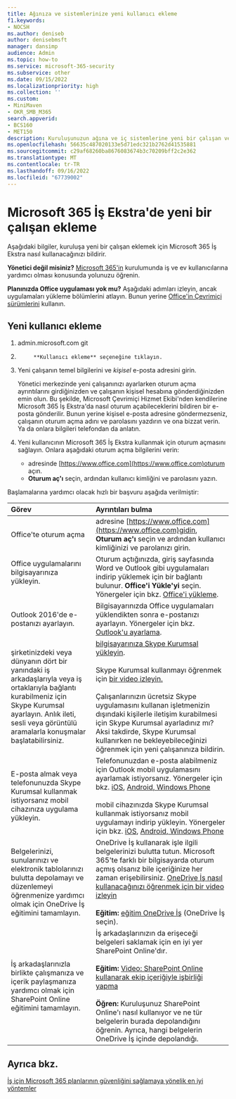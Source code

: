 ```yaml
---
title: Ağınıza ve sistemlerinize yeni kullanıcı ekleme
f1.keywords:
- NOCSH
ms.author: deniseb
author: denisebmsft
manager: dansimp
audience: Admin
ms.topic: how-to
ms.service: microsoft-365-security
ms.subservice: other
ms.date: 09/15/2022
ms.localizationpriority: high
ms.collection: ''
ms.custom:
- MiniMaven
- OKR_SMB_M365
search.appverid:
- BCS160
- MET150
description: Kuruluşunuzun ağına ve iç sistemlerine yeni bir çalışan veya kullanıcı ekleme. Şirketinize yeni bir çalışan katıldığında, bunları ağa güvenli bir şekilde eklemeniz gerekir.
ms.openlocfilehash: 56635c487020133e5d71edc321b2762d41535881
ms.sourcegitcommit: c29af68260ba8676083674b3c70209bff2c2e362
ms.translationtype: MT
ms.contentlocale: tr-TR
ms.lasthandoff: 09/16/2022
ms.locfileid: "67739002"
---
```

# <a name="add-a-new-employee-in-microsoft-365-business-premium"></a>Microsoft 365 İş Ekstra'de yeni bir çalışan ekleme

Aşağıdaki bilgiler, kuruluşa yeni bir çalışan eklemek için Microsoft 365 İş Ekstra nasıl kullanacağınızı bildirir.
  
 **Yönetici değil misiniz?** [Microsoft 365'in](https://support.microsoft.com/office/396b8d9e-e118-42d0-8a0d-87d1f2f055fb) kurulumunda iş ve ev kullanıcılarına yardımcı olması konusunda yolunuzu öğrenin. 
  
 **Planınızda Office uygulaması yok mu?** Aşağıdaki adımları izleyin, ancak uygulamaları yükleme bölümlerini atlayın. Bunun yerine [Office'in Çevrimiçi sürümlerini](https://support.microsoft.com/office/91a4ec74-67fe-4a84-a268-f6bdf3da1804) kullanın.

## <a name="how-to-add-a-new-user"></a>Yeni kullanıcı ekleme

1. admin.microsoft.com git

2. 
            **Kullanıcı ekleme** seçeneğine tıklayın.

3. Yeni çalışanın temel bilgilerini ve *kişisel* e-posta adresini girin.

    Yönetici merkezinde yeni çalışanınızı ayarlarken oturum açma ayrıntılarını girdiğinizden ve çalışanın kişisel hesabına gönderdiğinizden emin olun. Bu şekilde, Microsoft Çevrimiçi Hizmet Ekibi'nden kendilerine Microsoft 365 İş Ekstra'da nasıl oturum açabileceklerini bildiren bir e-posta gönderilir. Bunun yerine kişisel e-posta adresine göndermezseniz, çalışanın oturum açma adını ve parolasını yazdırın ve ona bizzat verin. Ya da onlara bilgileri telefondan da anlatın.
  
4. Yeni kullanıcının Microsoft 365 İş Ekstra kullanmak için oturum açmasını sağlayın. Onlara aşağıdaki oturum açma bilgilerini verin:
  
    - adresinde [https://www.office.com](https://www.office.com)oturum açın.
    - **Oturum aç'ı** seçin, ardından kullanıcı kimliğini ve parolasını yazın.
  
Başlamalarına yardımcı olacak hızlı bir başvuru aşağıda verilmiştir:
  
|**Görev**|**Ayrıntıları bulma**|
|:-----|:-----|
|Office'te oturum açma  <br/> |adresine [https://www.office.com](https://www.office.com)gidin, **Oturum aç'ı** seçin ve ardından kullanıcı kimliğinizi ve parolanızı girin.  <br/> |
|Office uygulamalarını bilgisayarınıza yükleyin.  <br/><br/> |Oturum açtığınızda, giriş sayfasında Word ve Outlook gibi uygulamaları indirip yüklemek için bir bağlantı bulunur.  **Office'i Yükle'yi** seçin.         Yönergeler için bkz. [Office'i yükleme](https://support.microsoft.com/office/4414eaaf-0478-48be-9c42-23adc4716658).  <br/> |
|Outlook 2016'de e-postanızı ayarlayın.  <br/> |Bilgisayarınızda Office uygulamaları yüklendikten sonra e-postanızı ayarlayın. Yönergeler için bkz. [Outlook'u ayarlama](https://support.microsoft.com/office/6e27792a-9267-4aa4-8bb6-c84ef146101b).  <br/> |
|şirketinizdeki veya dünyanın dört bir yanındaki iş arkadaşlarıyla veya iş ortaklarıyla bağlantı kurabilmeniz için Skype Kurumsal ayarlayın. Anlık ileti, sesli veya görüntülü aramalarla konuşmalar başlatabilirsiniz.  <br/> |[bilgisayarınıza Skype Kurumsal yükleyin](https://support.microsoft.com/office/8a0d4da8-9d58-44f9-9759-5c8f340cb3fb).  <br/> <br/>Skype Kurumsal kullanmayı öğrenmek için [bir video izleyin.](https://support.microsoft.com/office/3a21eca4-434d-41f1-ab06-3d4a268573b7) <br/> <br/>Çalışanlarınızın ücretsiz Skype uygulamasını kullanan işletmenizin dışındaki kişilerle iletişim kurabilmesi için Skype Kurumsal ayarladınız mı? Aksi takdirde, Skype Kurumsal kullanırken ne bekleyebileceğinizi öğrenmek için yeni çalışanınıza bildirin.  <br/> |
|E-posta almak veya telefonunuzda Skype Kurumsal kullanmak istiyorsanız mobil cihazınıza uygulama yükleyin.  <br/> |Telefonunuzdan e-posta alabilmeniz için Outlook mobil uygulamasını ayarlamak istiyorsanız. Yönergeler için bkz. [iOS](https://support.microsoft.com/office/b2de2161-cc1d-49ef-9ef9-81acd1c8e234), [Android](https://support.microsoft.com/office/886db551-8dfa-4fd5-b835-f8e532091872)[, Windows Phone](https://support.microsoft.com/office/181a112a-be92-49ca-ade5-399264b3d417) <br/> <br/>mobil cihazınızda Skype Kurumsal kullanmak istiyorsanız mobil uygulamayı indirip yükleyin. Yönergeler için bkz. [iOS](https://support.microsoft.com/office/3239c8a3-cf55-4ff0-a967-5de51911c049#OS_Type=iOS), [Android](https://support.microsoft.com/office/4d1b7dfa-5b0b-4868-bae5-25947fb99e6e#OS_Type=Android)[, Windows Phone](https://support.microsoft.com/office/4d1b7dfa-5b0b-4868-bae5-25947fb99e6e#OS_Type=Windows_Phone) <br/> |
|Belgelerinizi, sunularınızı ve elektronik tablolarınızı bulutta depolamayı ve düzenlemeyi öğrenmenize yardımcı olmak için OneDrive İş eğitimini tamamlayın.  <br/> |OneDrive İş kullanarak işle ilgili belgelerinizi bulutta tutun. Microsoft 365'te farklı bir bilgisayarda oturum açmış olsanız bile içeriğinize her zaman erişebilirsiniz. [OneDrive İş nasıl kullanacağınızı öğrenmek için bir video izleyin](https://support.microsoft.com/office/b30da4eb-ddd2-44b6-943b-e6fbfc6b8dde) <br/><br/> **Eğitim:** [eğitim OneDrive İş](https://support.microsoft.com/office/1f608184-b7e6-43ca-8753-2ff679203132) (OneDrive İş seçin).  <br/> |
|İş arkadaşlarınızla birlikte çalışmanıza ve içerik paylaşmanıza yardımcı olmak için SharePoint Online eğitimini tamamlayın.  <br/> |İş arkadaşlarınızın da erişeceği belgeleri saklamak için en iyi yer SharePoint Online'dır.  <br/> <br/>**Eğitim:** [Video: SharePoint Online kullanarak ekip içeriğiyle işbirliği yapma](https://support.microsoft.com/office/c17b6824-cc22-478f-8757-497cc6b57121) <br/><br/> **Öğren:** Kuruluşunuz SharePoint Online'ı nasıl kullanıyor ve ne tür belgelerin burada depolandığını öğrenin. Ayrıca, hangi belgelerin OneDrive İş içinde depolandığı.  <br/> |

## <a name="see-also"></a>Ayrıca bkz.

[İş için Microsoft 365 planlarının güvenliğini sağlamaya yönelik en iyi yöntemler](../admin/security-and-compliance/secure-your-business-data.md)